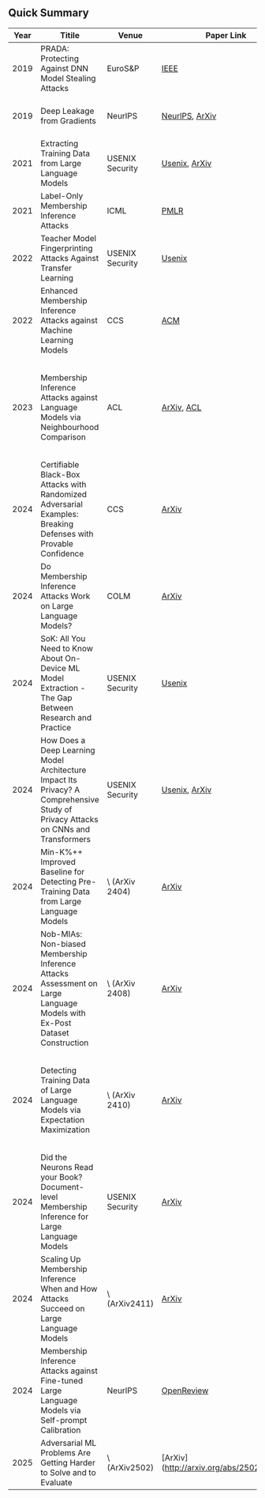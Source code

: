 ## Quick Summary

| Year | Titile                                                       | Venue           | Paper Link                                                   | TL;DR                                                        | Links                                                        |
| ---- | ------------------------------------------------------------ | --------------- | ------------------------------------------------------------ | ------------------------------------------------------------ | ------------------------------------------------------------ |
| 2019 | PRADA: Protecting Against DNN Model Stealing Attacks         | EuroS&P         | [IEEE](https://ieeexplore.ieee.org/document/8806737/?arnumber=8806737&tag=1) | Defending black-box model extraction                         |                                                              |
| 2019 | Deep Leakage from Gradients                                  | NeurlPS         | [NeurlPS](https://papers.nips.cc/paper_files/paper/2019/hash/60a6c4002cc7b29142def8871531281a-Abstract.html), [ArXiv](https://arxiv.org/pdf/1906.08935) | Model inversions from gradients                              |                                                              |
| 2021 | Extracting Training Data from Large Language Models          | USENIX Security | [Usenix](https://www.usenix.org/conference/usenixsecurity21/presentation/carlini-extracting), [ArXiv](https://arxiv.org/pdf/2012.07805) | Training data extraction from LLMs                           | [Code](https://github.com/ftramer/LM_Memorization)           |
| 2021 | Label-Only Membership Inference Attacks                      | ICML            | [PMLR](https://proceedings.mlr.press/v139/choquette-choo21a.html) | Label-only MIA by multiple queries                           | [Code](https://github.com/cchoquette/  membership-inference.) |
| 2022 | Teacher Model Fingerprinting Attacks Against Transfer Learning | USENIX Security | [Usenix](https://www.usenix.org/conference/usenixsecurity22/presentation/chen-yufei) | Finding model origins from transferred models                |                                                              |
| 2022 | Enhanced Membership Inference Attacks against Machine Learning Models | CCS             | [ACM](https://dl.acm.org/doi/10.1145/3548606.3560675)        | Membership inference attacks with multiple scenarios         |                                                              |
| 2023 | Membership Inference Attacks against Language Models via Neighbourhood Comparison | ACL             | [ArXiv](http://arxiv.org/abs/2305.18462), [ACL](https://aclanthology.org/2023.findings-acl.719/) | Novel reference-based membership inference attacks for LLMs with artificially crafted neighbors | [Code](https://github.com/mireshghallah/neighborhood-curvature-mia) |
| 2024 | Certifiable Black-Box Attacks with Randomized Adversarial Examples: Breaking Defenses with Provable Confidence | CCS             | [ArXiv](http://arxiv.org/abs/2304.04343)                     | Certified black-box adversarial examples breaking defenses   |                                                              |
| 2024 | Do Membership Inference Attacks Work on Large Language Models? | COLM            | [ArXiv](http://arxiv.org/abs/2402.07841)                     | Empirical facts on why MIAs don't work for LLMs              | [Code](https://github.com/iamgroot42/mimir)                  |
| 2024 | SoK: All You Need to Know About On-Device ML Model Extraction - The Gap Between Research and Practice | USENIX Security | [Usenix](https://www.usenix.org/conference/usenixsecurity24/presentation/nayan) | On-device white-box model stealing                           | [Appendix](https://www.usenix.org/system/files/usenixsecurity24-appendix-nayan.pdf), [Code](https://github.com/sys-ris3/ML_Extraction_Sok/tree/0d19edab5b5bd4bad4562543f4c1457be3c30852) |
| 2024 | How Does a Deep Learning Model Architecture Impact Its Privacy? A Comprehensive Study of Privacy Attacks on CNNs and Transformers | USENIX Security | [Usenix](https://www.usenix.org/conference/usenixsecurity24/presentation/zhang-guangsheng), [ArXiv](https://arxiv.org/abs/2210.11049) | Empirical results on why transformers are more vulnerable to three privacy attacks |                                                              |
| 2024 | Min-K%++ Improved Baseline for Detecting Pre-Training Data from Large Language Models | \ (ArXiv 2404)  | [ArXiv](http://arxiv.org/abs/2404.02936)                     | Novel MIA on LLMs that proposes a new calibrated score function | [Code](\url{https://github.com/zjysteven/mink-plus-plus}), [ICLR Review](https://openreview.net/forum?id=ZGkfoufDaU) |
| 2024 | Nob-MIAs: Non-biased Membership Inference Attacks Assessment on Large Language Models with Ex-Post Dataset Construction | \ (ArXiv 2408)  | [ArXiv](http://arxiv.org/abs/2408.05968)                     | Constructing datasets without inherent bias invalidates most SOTA MIAs | [Code](https://github.com/ceichler/MIA-bias-removal)         |
| 2024 | Detecting Training Data of Large Language Models via Expectation Maximization | \ (ArXiv 2410)  | [ArXiv](http://arxiv.org/abs/2410.07582)                     | A optimized prefix scores-based MIA for LLMs; A new benchmark for detecting pre-training data. | [Code](https://github.com/gyuwankim/em-mia)                  |
| 2024 | Did the Neurons Read your Book?  Document-level Membership Inference for Large Language Models | USENIX Security | [ArXiv](http://arxiv.org/abs/2310.15007)                     | MIA at LLMs at the document level                            | [Code](https://github.com/computationalprivacy/document-level-membership-inference) |
| 2024 | Scaling Up Membership Inference When and How Attacks Succeed on Large Language Models | \ (ArXiv2411)   | [ArXiv](http://arxiv.org/abs/2411.00154)                     | Scaling up the MIA to document and even dataset level and succeed | [Code](https://github.com/parameterlab/mia-scaling)          |
| 2024 | Membership Inference Attacks against Fine-tuned Large Language Models via Self-prompt Calibration | NeurlPS         | [OpenReview](https://openreview.net/pdf?id=PAWQvrForJ)       | Constructing reference models with LLM distillation          | [Code](https://github.com/tsinghua-fib-lab/ANeurIPS2024_SPV-MIA) |
| 2025 | Adversarial ML Problems Are Getting Harder to Solve and to Evaluate | \ (ArXiv2502)   | [ArXiv] (http://arxiv.org/abs/2502.02260)                    | Position Paper on Adversarial Machine Learning               |                                                              |

